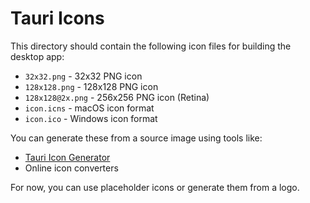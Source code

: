 # Tauri Icons

This directory should contain the following icon files for building the desktop app:

- `32x32.png` - 32x32 PNG icon
- `128x128.png` - 128x128 PNG icon  
- `128x128@2x.png` - 256x256 PNG icon (Retina)
- `icon.icns` - macOS icon format
- `icon.ico` - Windows icon format

You can generate these from a source image using tools like:
- [Tauri Icon Generator](https://github.com/tauri-apps/tauri-icon)
- Online icon converters

For now, you can use placeholder icons or generate them from a logo.

